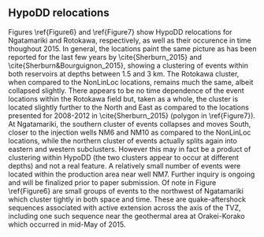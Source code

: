 ## HypoDD relocations
Figures \ref{Figure6} and \ref{Figure7} show HypoDD relocations for Ngatamariki and Rotokawa, respectively, as well as their occurence in time thoughout 2015. In general, the locations paint the same picture as has been reported for the last few years by \cite{Sherburn_2015} and \cite{Sherburn&Bourguignon_2015}, showing a clustering of events within both reservoirs at depths between 1.5 and 3 km. The Rotokawa cluster, when compared to the NonLinLoc locations, remains much the same, albeit collapsed slightly. There appears to be no time dependence of the event locations within the Rotokawa field but, taken as a whole, the cluster is located slightly further to the North and East as compared to the locations presented for 2008-2012 in \cite{Sherburn_2015} (polygon in \ref{Figure7}). At Ngatamariki, the southern cluster of events collapses and moves South, closer to the injection wells NM6 and NM10 as compared to the NonLinLoc locations, while the northern cluster of events actually splits again into eastern and western subclusters. However this may in fact be a product of clustering within HypoDD (the two clusters appear to occur at different depths) and not a real feature. A relatively small number of events were located within the production area near well NM7. Further inquiry is ongoing and will be finalized prior to paper submission. Of note in Figure \ref{Figure6} are small groups of events to the northwest of Ngatamariki which cluster tightly in both space and time. These are quake-aftershock sequences associated with active extension across the axis of the TVZ, including one such sequence near the geothermal area at Orakei-Korako which occurred in mid-May of 2015.